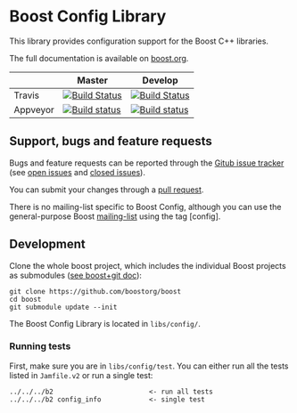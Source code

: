 Boost Config Library
============================

This library provides configuration support for the Boost C++ libraries.

The full documentation is available on [boost.org](http://www.boost.org/doc/libs/release/libs/config/index.html).

|                  |  Master  |   Develop   |
|------------------|----------|-------------|
| Travis           | [![Build Status](https://travis-ci.org/boostorg/config.svg?branch=master)](https://travis-ci.org/boostorg/config)  |  [![Build Status](https://travis-ci.org/boostorg/config.png)](https://travis-ci.org/boostorg/config) |
| Appveyor         | [![Build status](https://ci.appveyor.com/api/projects/status/wo2n2mhoy8vegmuo/branch/master?svg=true)](https://ci.appveyor.com/project/jzmaddock/config/branch/master) | [![Build status](https://ci.appveyor.com/api/projects/status/wo2n2mhoy8vegmuo/branch/develop?svg=true)](https://ci.appveyor.com/project/jzmaddock/config/branch/develop) |

## Support, bugs and feature requests ##

Bugs and feature requests can be reported through the [Gitub issue tracker](https://github.com/boostorg/config/issues)
(see [open issues](https://github.com/boostorg/config/issues) and
[closed issues](https://github.com/boostorg/config/issues?utf8=%E2%9C%93&q=is%3Aissue+is%3Aclosed)).

You can submit your changes through a [pull request](https://github.com/boostorg/config/pulls).

There is no mailing-list specific to Boost Config, although you can use the general-purpose Boost [mailing-list](http://lists.boost.org/mailman/listinfo.cgi/boost-users) using the tag [config].


## Development ##

Clone the whole boost project, which includes the individual Boost projects as submodules ([see boost+git doc](https://github.com/boostorg/boost/wiki/Getting-Started)): 

    git clone https://github.com/boostorg/boost
    cd boost
    git submodule update --init

The Boost Config Library is located in `libs/config/`. 

### Running tests ###
First, make sure you are in `libs/config/test`. 
You can either run all the tests listed in `Jamfile.v2` or run a single test:

    ../../../b2                        <- run all tests
    ../../../b2 config_info            <- single test

